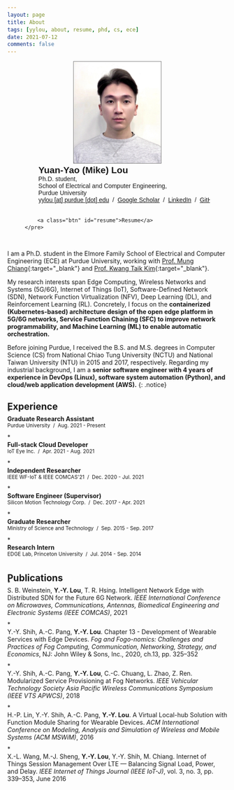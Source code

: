 ```yaml
---
layout: page
title: About
tags: [yylou, about, resume, phd, cs, ece]
date: 2021-07-12
comments: false
---
```


<center>
<figure class="third" style="padding-bottom: 0px;">
    <img src="/assets/img/profile-1.jpg" style="max-width: 200px; border: 1px solid #7f7f7f;">
    <pre style="text-align: left; font-family: LatoWebMedium, sans-serif; margin: 0;">
        <b style="font-size: 150%">Yuan-Yao (Mike) Lou</b>
        Ph.D. student,
        School of Electrical and Computer Engineering,
        Purdue University
        <a href="mailto:yylou@purdue.edu">yylou [at] purdue [dot] edu</a>&nbsp; / &nbsp;<a href="https://scholar.google.com/citations?user=GxDK4WQAAAAJ&hl=en" target="_blank">Google Scholar</a>&nbsp; / &nbsp;<a href="https://www.linkedin.com/in/yylou/" target="_blank">LinkedIn</a>&nbsp; / &nbsp;<a href="https://github.com/yylou" target="_blank">GitHub</a>&nbsp; / &nbsp;<a href="https://yyloumike.gitbook.io/leetcode/" target="_blank">GitBook</a>


        <a class="btn" id="resume">Resume</a>
    </pre>
</figure>
</center>

I am a Ph.D. student in the Elmore Family School of Electrical and Computer Engineering (ECE) at Purdue University, working with [Prof. Mung Chiang](https://engineering.purdue.edu/ECE/People/ptProfile?resource_id=171238){:target="_blank"} and [Prof. Kwang Taik Kim](https://engineering.purdue.edu/ECE/People/ptProfile?resource_id=243261){:target="_blank"}.
<br />  

My research interests span Edge Computing, Wireless Networks and Systems (5G/6G), Internet of Things (IoT), Software-Defined Network (SDN), Network Function Virtualization (NFV), Deep Learning (DL), and Reinforcement Learning (RL). Concretely, I focus on the **containerized (Kubernetes-based) architecture design of the open edge platform in 5G/6G networks, Service Function Chaining (SFC) to improve network programmability, and Machine Learning (ML) to enable automatic orchestration.**
<br />  

Before joining Purdue, I received the B.S. and M.S. degrees in Computer Science (CS) from National Chiao Tung University (NCTU) and National Taiwan University (NTU) in 2015 and 2017, respectively. Regarding my industrial background, I am a **senior software engineer with 4 years of experience in DevOps (Linux), software system automation (Python), and cloud/web application development (AWS).**
{: .notice}

<h2 style="margin-bottom: -10px">Experience</h2>
* <div style="margin-bottom: 5px;"><b>Graduate Research Assistant</b> <br /><sup>Purdue University&nbsp; / &nbsp;Aug. 2021 - Present</sup></div>
* <div style="margin-bottom: 5px;"><b>Full-stack Cloud Developer</b> <br /><sup>IoT Eye Inc.&nbsp; / &nbsp;Apr. 2021 - Aug. 2021</sup></div>
* <div style="margin-bottom: 5px;"><b>Independent Researcher</b> <br /><sup>IEEE WF-IoT & IEEE COMCAS'21&nbsp; / &nbsp;Dec. 2020 - Jul. 2021</sup></div>
* <div style="margin-bottom: 5px;"><b>Software Engineer (Supervisor)</b> <br /><sup>Silicon Motion Technology Corp.&nbsp; / &nbsp;Dec. 2017 - Apr. 2021</sup></div>
* <div style="margin-bottom: 5px;"><b>Graduate Researcher</b> <br /><sup>Ministry of Science and Technology&nbsp; / &nbsp;Sep. 2015 - Sep. 2017</sup></div>
* <div style="margin-bottom: 5px;"><b>Research Intern</b> <br /><sup>EDGE Lab, Princeton University&nbsp; / &nbsp;Jul. 2014 - Sep. 2014</sup></div>

<h2 style="margin-bottom: -10px">Publications</h2>
* <div style="text-align: left; margin-bottom: 10px;">S. B. Weinstein, <b>Y.-Y. Lou</b>, T. R. Hsing. <a href="https://ieeexplore.ieee.org/document/9629105" target="_blank" style="text-decoration: none;">Intelligent Network Edge with Distributed SDN for the Future 6G Network.</a> <i>IEEE International Conference on Microwaves, Communications, Antennas, Biomedical Engineering and Electronic Systems (IEEE COMCAS)</i>, 2021</div>
* <div style="text-align: left; margin-bottom: 10px;">Y.-Y. Shih, A.-C. Pang, <b>Y.-Y. Lou</b>. <a href="https://onlinelibrary.wiley.com/doi/abs/10.1002/9781119501121.ch13" target="_blank" style="text-decoration: none;">Chapter 13 - Development of Wearable Services with Edge Devices.</a> <i>Fog and Fogo-nomics: Challenges and Practices of Fog Computing, Communication, Networking, Strategy, and Economics</i>, NJ: John Wiley & Sons, Inc., 2020, ch.13, pp. 325–352</div>
* <div style="text-align: left; margin-bottom: 10px;">Y.-Y. Shih, A.-C. Pang, <b>Y.-Y. Lou</b>, C.-C. Chuang, L. Zhao, Z. Ren. <a href="/assets/2018-IEEE-VTS-Modularized-Service-Provisioning-at-Fog-Networks.pdf" target="_blank" style="text-decoration: none;">Modularized Service Provisioning at Fog Networks.</a> <i>IEEE Vehicular Technology Society Asia Pacific Wireless Communications Symposium (IEEE VTS APWCS)</i>, 2018</div>
* <div style="text-align: left; margin-bottom: 10px;">H.-P. Lin, Y.-Y. Shih, A.-C. Pang, <b>Y.-Y. Lou</b>. <a href="https://dl.acm.org/doi/10.1145/2988287.2989150" target="_blank" style="text-decoration: none;">A Virtual Local-hub Solution with Function Module Sharing for Wearable Devices.</a> <i>ACM International Conference on Modeling, Analysis and Simulation of Wireless and Mobile Systems (ACM MSWiM)</i>, 2016</div>
* <div style="text-align: left; margin-bottom: 10px;">X.-L. Wang, M.-J. Sheng, <b>Y.-Y. Lou</b>, Y.-Y. Shih, M. Chiang. <a href="https://ieeexplore.ieee.org/document/7314871" target="_blank" style="text-decoration: none;">Internet of Things Session Management Over LTE — Balancing Signal Load, Power, and Delay.</a> <i>IEEE Internet of Things Journal (IEEE IoT-J)</i>, vol. 3, no. 3, pp. 339–353, June 2016</div>

<script src="https://documentcloud.adobe.com/view-sdk/main.js"></script>
<script type="text/javascript">
    document.getElementById('resume').addEventListener("click", function(){ 
        var adobeDCView = new AdobeDC.View({clientId: "3708d35338d2481eaf75ed2e706a3507"});
        adobeDCView.previewFile({
            content:{location: {url: "/assets/resume.pdf"}},
            metaData:{fileName: "Resume-Yuan-Yao-Lou.pdf"}
        }, {embedMode: "LIGHT_BOX"});
    });
</script>

